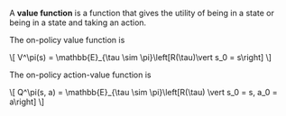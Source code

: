 A **value function** is a function that gives the utility of being in a state or being in a state and taking an action.

The on-policy value function is

\\[
V^\pi(s) = \mathbb{E}_{\tau \sim \pi}\left\[R(\tau)\vert s_0 = s\right\]
\\]

The on-policy action-value function is 

\\[
Q^\pi(s, a) = \mathbb{E}_{\tau \sim \pi}\left[R(\tau) \vert s_0 = s, a_0 = a\right]
\\]